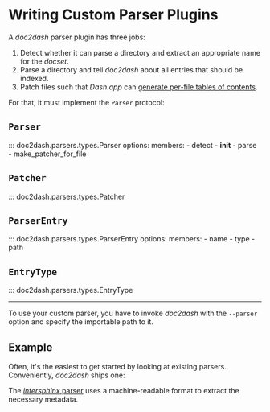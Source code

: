 # Writing Custom Parser Plugins

A *doc2dash* parser plugin has three jobs:

1. Detect whether it can parse a directory and extract an appropriate name for the *docset*.
2. Parse a directory and tell *doc2dash* about all entries that should be indexed.
3. Patch files such that *Dash.app* can [generate per-file tables of contents](https://kapeli.com/docsets#tableofcontents).

For that, it must implement the `Parser` protocol:

## `Parser`

::: doc2dash.parsers.types.Parser
    options:
      members:
        - detect
        - __init__
        - parse
        - make_patcher_for_file


## `Patcher`

::: doc2dash.parsers.types.Patcher


## `ParserEntry`

::: doc2dash.parsers.types.ParserEntry
    options:
      members:
        - name
        - type
        - path


## `EntryType`

::: doc2dash.parsers.types.EntryType


---

To use your custom parser, you have to invoke *doc2dash* with the `--parser` option and specify the importable path to it.


## Example

Often, it's the easiest to get started by looking at existing parsers.
Conveniently, *doc2dash* ships one:

The [*intersphinx* parser](https://github.com/hynek/doc2dash/blob/main/src/doc2dash/parsers/intersphinx.py) uses a machine-readable format to extract the necessary metadata.
